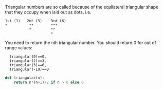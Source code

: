 Triangular numbers are so called because of the equilateral triangular shape that they occupy when laid out as dots. i.e.
```
1st (1)   2nd (3)    3rd (6)
*          **        ***
           *         **
                     *
```
You need to return the nth triangular number. You should return 0 for out of range values:
```
  triangular(0)==0,
  triangular(2)==3,
  triangular(3)==6,
  triangular(-10)==0
```
```py
def triangular(n):
    return n*(n+1)/2 if n > 0 else 0
```
